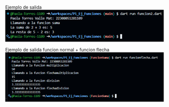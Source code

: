 Ejemplo de salida 
![alt text](image.png)

Ejemplo de salida funcion normal + funcion flecha
![alt text](image-1.png)